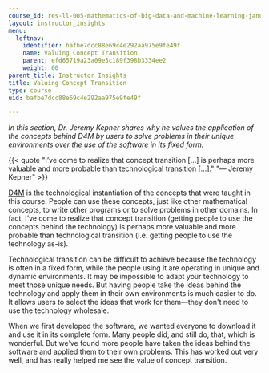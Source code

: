 ```yaml
---
course_id: res-ll-005-mathematics-of-big-data-and-machine-learning-january-iap-2020
layout: instructor_insights
menu:
  leftnav:
    identifier: bafbe7dcc88e69c4e292aa975e9fe49f
    name: Valuing Concept Transition
    parent: efd65719a23a09e5c189f398b3334ee2
    weight: 60
parent_title: Instructor Insights
title: Valuing Concept Transition
type: course
uid: bafbe7dcc88e69c4e292aa975e9fe49f

---
```


_In this section, Dr. Jeremy Kepner shares why he values the application of the concepts behind D4M by users to solve problems in their unique environments over the use of the software in its fixed form._

{{< quote "I’ve come to realize that concept transition […] is perhaps more valuable and more probable than technological transition […]." "— Jeremy Kepner" >}}

[D4M](http://www.mit.edu/~kepner/D4M/) is the technological instantiation of the concepts that were taught in this course. People can use these concepts, just like other mathematical concepts, to write other programs or to solve problems in other domains. In fact, I’ve come to realize that concept transition (getting people to use the concepts behind the technology) is perhaps more valuable and more probable than technological transition (i.e. getting people to use the technology as-is).

Technological transition can be difficult to achieve because the technology is often in a fixed form, while the people using it are operating in unique and dynamic environments. It may be impossible to adapt your technology to meet those unique needs. But having people take the ideas behind the technology and apply them in their own environments is much easier to do. It allows users to select the ideas that work for them—they don't need to use the technology wholesale.

When we first developed the software, we wanted everyone to download it and use it in its complete form. Many people did, and still do, that, which is wonderful. But we’ve found more people have taken the ideas behind the software and applied them to their own problems. This has worked out very well, and has really helped me see the value of concept transition.
